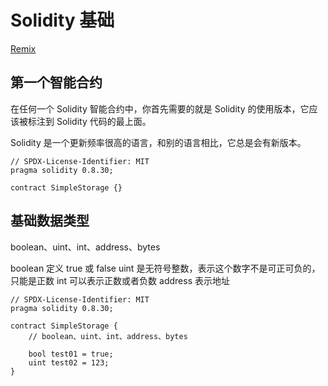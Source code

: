 # Solidity 基础

[Remix](https://remix.ethereum.org/)

## 第一个智能合约

在任何一个 Solidity 智能合约中，你首先需要的就是 Solidity 的使用版本，它应该被标注到 Solidity 代码的最上面。

Solidity 是一个更新频率很高的语言，和别的语言相比，它总是会有新版本。

```solidity
// SPDX-License-Identifier: MIT
pragma solidity 0.8.30;

contract SimpleStorage {}
```

## 基础数据类型

boolean、uint、int、address、bytes

boolean 定义 true 或 false
uint 是无符号整数，表示这个数字不是可正可负的，只能是正数
int 可以表示正数或者负数
address 表示地址

```solidity
// SPDX-License-Identifier: MIT
pragma solidity 0.8.30;

contract SimpleStorage {
    // boolean、uint、int、address、bytes

    bool test01 = true;
    uint test02 = 123;
}
```